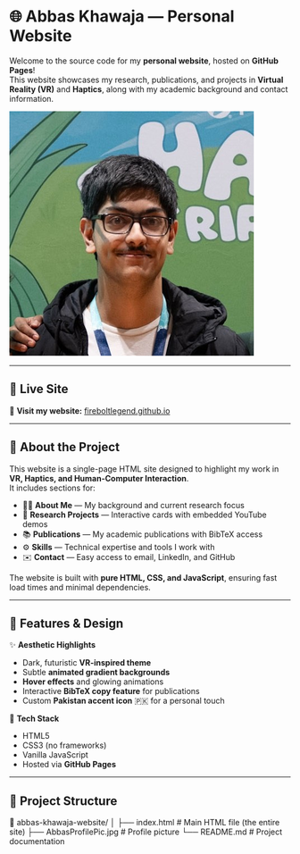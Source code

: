 # 🌐 Abbas Khawaja — Personal Website

Welcome to the source code for my **personal website**, hosted on **GitHub Pages**!  
This website showcases my research, publications, and projects in **Virtual Reality (VR)** and **Haptics**, along with my academic background and contact information.

![Website Preview](AbbasProfilePic.jpg)

---

## 🚀 Live Site

🔗 **Visit my website:** [fireboltlegend.github.io](https://fireboltlegend.github.io)

---

## 🧠 About the Project

This website is a single-page HTML site designed to highlight my work in **VR, Haptics, and Human-Computer Interaction**.  
It includes sections for:

- 🧍‍♂️ **About Me** — My background and current research focus  
- 🧪 **Research Projects** — Interactive cards with embedded YouTube demos  
- 📚 **Publications** — My academic publications with BibTeX access  
- ⚙️ **Skills** — Technical expertise and tools I work with  
- ✉️ **Contact** — Easy access to email, LinkedIn, and GitHub

The website is built with **pure HTML, CSS, and JavaScript**, ensuring fast load times and minimal dependencies.

---

## 🎨 Features & Design

✨ **Aesthetic Highlights**
- Dark, futuristic **VR-inspired theme**
- Subtle **animated gradient backgrounds**
- **Hover effects** and glowing animations
- Interactive **BibTeX copy feature** for publications
- Custom **Pakistan accent icon** 🇵🇰 for a personal touch  

🧩 **Tech Stack**
- HTML5  
- CSS3 (no frameworks)  
- Vanilla JavaScript  
- Hosted via **GitHub Pages**

---

## 📂 Project Structure
📁 abbas-khawaja-website/
│
├── index.html            # Main HTML file (the entire site)
├── AbbasProfilePic.jpg   # Profile picture
└── README.md             # Project documentation
